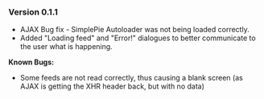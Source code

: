 ### Version 0.1.1
* AJAX Bug fix - SimplePie Autoloader was not being loaded correctly.
* Added "Loading feed" and "Error!" dialogues to better communicate to the user what is happening.

**Known Bugs:**
* Some feeds are not read correctly, thus causing a blank screen (as AJAX is getting the XHR header back, but with no data)